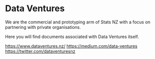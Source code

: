 # Data Ventures

We are the commercial and prototyping arm of Stats NZ with a focus on partnering with private organisations.

Here you will find documents associated with Data Ventures itself.

https://www.dataventures.nz/
https://medium.com/data-ventures
https://twitter.com/dataventuresnz
